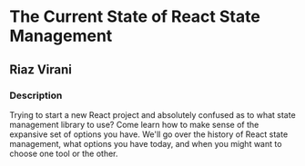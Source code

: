 # The Current State of React State Management
## Riaz Virani

### Description

Trying to start a new React project and absolutely confused as to what state management library to use? Come learn how to make sense of the expansive set of options you have. We'll go over the history of React state management, what options you have today, and when you might want to choose one tool or the other. 

